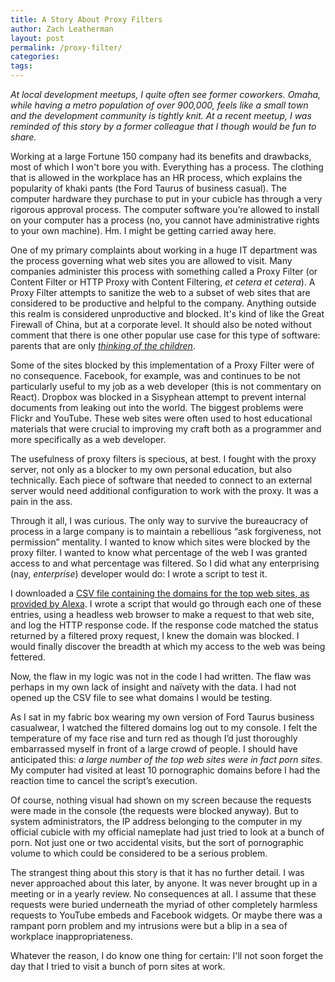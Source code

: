 ```yaml
---
title: A Story About Proxy Filters
author: Zach Leatherman
layout: post
permalink: /proxy-filter/
categories:
tags:
---
```


_At local development meetups, I quite often see former coworkers. Omaha, while having a metro population of over 900,000, feels like a small town and the development community is tightly knit. At a recent meetup, I was reminded of this story by a former colleague that I though would be fun to share._

Working at a large Fortune 150 company had its benefits and drawbacks, most of which I won't bore you with. Everything has a process. The clothing that is allowed in the workplace has an HR process, which explains the popularity of khaki pants (the Ford Taurus of business casual). The computer hardware they purchase to put in your cubicle has through a very rigorous approval process. The computer software you’re allowed to install on your computer has a process (no, you cannot have administrative rights to your own machine). Hm. I might be getting carried away here.

One of my primary complaints about working in a huge IT department was the process governing what web sites you are allowed to visit. Many companies administer this process with something called a Proxy Filter (or Content Filter or HTTP Proxy with Content Filtering, _et cetera et cetera_). A Proxy Filter attempts to sanitize the web to a subset of web sites that are considered to be productive and helpful to the company. Anything outside this realm is considered unproductive and blocked. It's kind of like the Great Firewall of China, but at a corporate level. It should also be noted without comment that there is one other popular use case for this type of software: parents that are only [_thinking of the children_](https://www.youtube.com/watch?v=RybNI0KB1bg).

Some of the sites blocked by this implementation of a Proxy Filter were of no consequence. Facebook, for example, was and continues to be not particularly useful to my job as a web developer (this is not commentary on React). Dropbox was blocked in a Sisyphean attempt to prevent internal documents from leaking out into the world. The biggest problems were Flickr and YouTube. These web sites were often used to host educational materials that were crucial to improving my craft both as a programmer and more specifically as a web developer.

The usefulness of proxy filters is specious, at best.  I fought with the proxy server, not only as a blocker to my own personal education, but also technically. Each piece of software that needed to connect to an external server would need additional configuration to work with the proxy. It was a pain in the ass.

Through it all, I was curious. The only way to survive the bureaucracy of process in a large company is to maintain a rebellious “ask forgiveness, not permission” mentality. I wanted to know which sites were blocked by the proxy filter. I wanted to know what percentage of the web I was granted access to and what percentage was filtered. So I did what any enterprising (nay, _enterprise_) developer would do: I wrote a script to test it.

I downloaded a [CSV file containing the domains for the top web sites, as provided by Alexa](https://support.alexa.com/hc/en-us/articles/200449834-Does-Alexa-have-a-list-of-its-top-ranked-websites-). I wrote a script that would go through each one of these entries, using a headless web browser to make a request to that web site, and log the HTTP response code. If the response code matched the status returned by a filtered proxy request, I knew the domain was blocked. I would finally discover the breadth at which my access to the web was being fettered.

Now, the flaw in my logic was not in the code I had written. The flaw was perhaps in my own lack of insight and naïvety with the data. I had not opened up the CSV file to see what domains I would be testing.

As I sat in my fabric box wearing my own version of Ford Taurus business casualwear, I watched the filtered domains log out to my console. I felt the temperature of my face rise and turn red as though I’d just thoroughly embarrassed myself in front of a large crowd of people. I should have anticipated this: _a large number of the top web sites were in fact porn sites_. My computer had visited at least 10 pornographic domains before I had the reaction time to cancel the script’s execution.

Of course, nothing visual had shown on my screen because the requests were made in the console (the requests were blocked anyway). But to system administrators, the IP address belonging to the computer in my official cubicle with my official nameplate had just tried to look at a bunch of porn. Not just one or two accidental visits, but the sort of pornographic volume to which could be considered to be a serious problem.

The strangest thing about this story is that it has no further detail. I was never approached about this later, by anyone. It was never brought up in a meeting or in a yearly review. No consequences at all. I assume that these requests were buried underneath the myriad of other completely harmless requests to YouTube embeds and Facebook widgets. Or maybe there was a rampant porn problem and my intrusions were but a blip in a sea of workplace inappropriateness.

Whatever the reason, I do know one thing for certain: I'll not soon forget the day that I tried to visit a bunch of porn sites at work.
